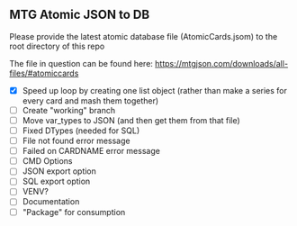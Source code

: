 ## MTG Atomic JSON to DB

Please provide the latest atomic database file (AtomicCards.jsom) to the root directory of this repo

The file in question can be found here:
https://mtgjson.com/downloads/all-files/#atomiccards


- [X] Speed up loop by creating one list object (rather than make a series for every card and mash them together) 
- [ ] Create "working" branch
- [ ] Move var_types to JSON (and then get them from that file)
- [ ] Fixed DTypes (needed for SQL) 
- [ ] File not found error message
- [ ] Failed on CARDNAME error message
- [ ] CMD Options
- [ ] JSON export option
- [ ] SQL export option
- [ ] VENV?
- [ ] Documentation
- [ ] "Package" for consumption

